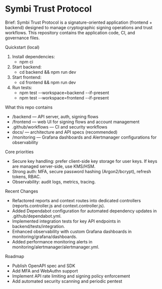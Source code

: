 # Symbi Trust Protocol

Brief: Symbi Trust Protocol is a signature-oriented application (frontend + backend) designed to manage cryptographic signing operations and trust workflows. This repository contains the application code, CI, and governance files.

Quickstart (local)
1. Install dependencies:
   - npm ci
2. Start backend:
   - cd backend && npm run dev
3. Start frontend:
   - cd frontend && npm run dev
4. Run tests:
   - npm test --workspace=backend --if-present
   - npm test --workspace=frontend --if-present

What this repo contains
- /backend — API server, auth, signing flows
- /frontend — web UI for signing flows and account management
- .github/workflows — CI and security workflows
- docs/ — architecture and API specs (recommended)
- /monitoring — Grafana dashboards and Alertmanager configurations for observability

Core priorities
- Secure key handling: prefer client-side key storage for user keys. If keys are managed server-side, use KMS/HSM.
- Strong auth: MFA, secure password hashing (Argon2/bcrypt), refresh tokens, RBAC.
- Observability: audit logs, metrics, tracing.

Recent Changes
- Refactored reports and context routes into dedicated controllers (reports.controller.js and context.controller.js).
- Added Dependabot configuration for automated dependency updates in .github/dependabot.yml.
- Implemented integration tests for key API endpoints in backend/tests/integration.
- Enhanced observability with custom Grafana dashboards in monitoring/grafana/dashboards.
- Added performance monitoring alerts in monitoring/alertmanager/alertmanager.yml.

Roadmap
- Publish OpenAPI spec and SDK
- Add MFA and WebAuthn support
- Implement API rate limiting and signing policy enforcement
- Add automated security scanning and periodic pentest
